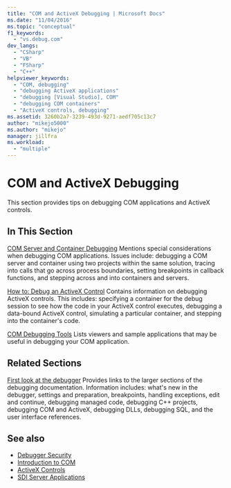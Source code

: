 ```yaml
---
title: "COM and ActiveX Debugging | Microsoft Docs"
ms.date: "11/04/2016"
ms.topic: "conceptual"
f1_keywords:
  - "vs.debug.com"
dev_langs:
  - "CSharp"
  - "VB"
  - "FSharp"
  - "C++"
helpviewer_keywords:
  - "COM, debugging"
  - "debugging ActiveX applications"
  - "debugging [Visual Studio], COM"
  - "debugging COM containers"
  - "ActiveX controls, debugging"
ms.assetid: 3260b2a7-3239-493d-9271-aedf705c13c7
author: "mikejo5000"
ms.author: "mikejo"
manager: jillfra
ms.workload:
  - "multiple"
---
```

# COM and ActiveX Debugging
This section provides tips on debugging COM applications and ActiveX controls.

## In This Section
 [COM Server and Container Debugging](../debugger/com-server-and-container-debugging.md)
 Mentions special considerations when debugging COM applications. Issues include: debugging a COM server and container using two projects within the same solution, tracing into calls that go across process boundaries, setting breakpoints in callback functions, and stepping across and into containers and servers.

 [How to: Debug an ActiveX Control](../debugger/how-to-debug-an-activex-control.md)
 Contains information on debugging ActiveX controls. This includes: specifying a container for the debug session to see how the code in your ActiveX control executes, debugging a data-bound ActiveX control, simulating a particular container, and stepping into the container's code.

 [COM Debugging Tools](../debugger/com-debugging-tools.md)
 Lists viewers and sample applications that may be useful in debugging your COM application.

## Related Sections
 [First look at the debugger](../debugger/debugger-feature-tour.md)
 Provides links to the larger sections of the debugging documentation. Information includes: what's new in the debugger, settings and preparation, breakpoints, handling exceptions, edit and continue, debugging managed code, debugging C++ projects, debugging COM and ActiveX, debugging DLLs, debugging SQL, and the user interface references.

## See also

- [Debugger Security](../debugger/debugger-security.md)
- [Introduction to COM](/cpp/atl/introduction-to-com)
- [ActiveX Controls](/cpp/mfc/activex-controls)
- [SDI Server Applications](com-server-and-container-debugging.md)